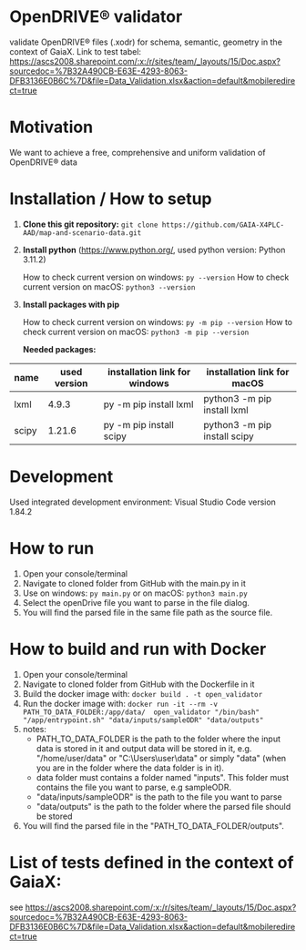# OpenDRIVE® validator
validate OpenDRIVE® files (.xodr) for schema, semantic, geometry in the context of GaiaX.
Link to test tabel: https://ascs2008.sharepoint.com/:x:/r/sites/team/_layouts/15/Doc.aspx?sourcedoc=%7B32A490CB-E63E-4293-8063-DFB3136E0B6C%7D&file=Data_Validation.xlsx&action=default&mobileredirect=true

# Motivation
We want to achieve a free, comprehensive and uniform validation of OpenDRIVE® data

# Installation / How to setup

1. **Clone this git repository:** ``` git clone https://github.com/GAIA-X4PLC-AAD/map-and-scenario-data.git ```

2. **Install python** (https://www.python.org/, used python version: Python 3.11.2)

    How to check current version on windows: ```py --version```
    How to check current version on macOS: ```python3 --version```

3. **Install packages with pip**

    How to check current version on windows: ```py -m pip --version```
    How to check current version on macOS: ```python3 -m pip --version```

    **Needed packages:**

| name            | used version | installation link for windows     | installation link for macOS            |
|-----------------|--------------|-----------------------------------|----------------------------------------|
| lxml            | 4.9.3        | py -m pip install lxml            | python3 -m pip install lxml            |
| scipy           | 1.21.6       | py -m pip install scipy           | python3 -m pip install scipy           |

# Development
Used integrated development environment: Visual Studio Code version 1.84.2

# How to run
1. Open your console/terminal
2. Navigate to cloned folder from GitHub with the main.py in it
3. Use on windows: ```py main.py``` or on macOS: ```python3 main.py```
4. Select the openDrive file you want to parse in the file dialog.
5. You will find the parsed file in the same file path as the source file.

# How to build and run with Docker
1. Open your console/terminal
2. Navigate to cloned folder from GitHub with the Dockerfile in it
3. Build the docker image with: ```docker build . -t open_validator```
4. Run the docker image with: ```docker run -it --rm -v PATH_TO_DATA_FOLDER:/app/data/  open_validator "/bin/bash" "/app/entrypoint.sh" "data/inputs/sampleODR" "data/outputs"```
5. notes:
    - PATH_TO_DATA_FOLDER is the path to the folder where the input data is stored in it and output data will be stored in it, e.g. "/home/user/data" or "C:\Users\user\data" or simply "data" (when you are in the folder where the data folder is in it).
    - data folder must contains a folder named "inputs". This folder must contains the file you want to parse, e.g sampleODR.
    - "data/inputs/sampleODR" is the path to the file you want to parse
    - "data/outputs" is the path to the folder where the parsed file should be stored
6. You will find the parsed file in the "PATH_TO_DATA_FOLDER/outputs".

# List of tests defined in the context of GaiaX:
 see
 https://ascs2008.sharepoint.com/:x:/r/sites/team/_layouts/15/Doc.aspx?sourcedoc=%7B32A490CB-E63E-4293-8063-DFB3136E0B6C%7D&file=Data_Validation.xlsx&action=default&mobileredirect=true